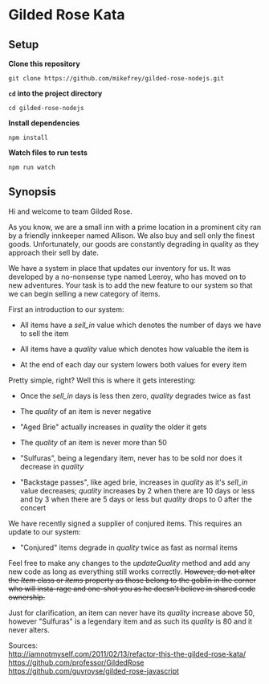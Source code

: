 # Gilded Rose Kata

## Setup

**Clone this repository**
```
git clone https://github.com/mikefrey/gilded-rose-nodejs.git
```

**`cd` into the project directory**
```
cd gilded-rose-nodejs
```

**Install dependencies**
```
npm install
```

**Watch files to run tests**
```
npm run watch
```

## Synopsis

Hi and welcome to team Gilded Rose.

As you know, we are a small inn with a prime location in a prominent city ran
by a friendly innkeeper named Allison.  We also buy and sell only the finest
goods. Unfortunately, our goods are constantly degrading in quality as they
approach their sell by date.

We have a system in place that updates our inventory for us. It was developed
by a no-nonsense type named Leeroy, who has moved on to new adventures. Your
task is to add the new feature to our system so that we can begin selling a
new category of items.

First an introduction to our system:

  - All items have a *sell_in* value which denotes the number of days we have to
    sell the item

  - All items have a *quality* value which denotes how valuable the item is

  - At the end of each day our system lowers both values for every item

Pretty simple, right? Well this is where it gets interesting:

  - Once the *sell_in* days is less then zero, *quality* degrades twice as fast

  - The *quality* of an item is never negative

  - "Aged Brie" actually increases in *quality* the older it gets

  - The *quality* of an item is never more than 50

  - "Sulfuras", being a legendary item, never has to be sold nor does it
    decrease in *quality*

  - "Backstage passes", like aged brie, increases in *quality* as it's *sell_in*
    value decreases; *quality* increases by 2 when there are 10 days or less
    and by 3 when there are 5 days or less but *quality* drops to 0 after the
    concert

We have recently signed a supplier of conjured items. This requires an update
to our system:

  - "Conjured" items degrade in *quality* twice as fast as normal items

Feel free to make any changes to the *updateQuality* method and add any new
code as long as everything still works correctly. ~~However, do not alter the
*Item* class or *items* property as those belong to the goblin in the corner
who will insta-rage and one-shot you as he doesn't believe in shared code
ownership.~~

Just for clarification, an item can never have its *quality* increase above 50,
however "Sulfuras" is a legendary item and as such its *quality* is 80 and it
never alters.

Sources:  
  <http://iamnotmyself.com/2011/02/13/refactor-this-the-gilded-rose-kata/>  
  <https://github.com/professor/GildedRose>  
  <https://github.com/guyroyse/gilded-rose-javascript>
